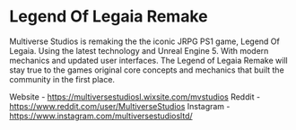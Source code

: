 # Legend Of Legaia Remake
Multiverse Studios is remaking the the iconic JRPG PS1 game, Legend Of Legaia. Using the latest technology and Unreal Engine 5.
With modern mechanics and updated user interfaces. The Legend of Legaia Remake will stay true to the games original core concepts and mechanics that built the community in the first place. 


Website - https://multiversestudiosl.wixsite.com/mvstudios
Reddit - https://www.reddit.com/user/MultiverseStudios
Instagram - https://www.instagram.com/multiversestudiosltd/
